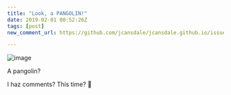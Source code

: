 ```yaml
---
title: "Look, a PANGOLIN!"
date: 2019-02-01 00:52:26Z
tags: [post]
new_comment_url: https://github.com/jcansdale/jcansdale.github.io/issues/1#new_comment_field

---
```


![image](https://user-images.githubusercontent.com/11719160/52381879-1c873100-2a6b-11e9-993a-0e828c47ba7b.png)

A pangolin?

I haz comments? This time? 🤔   